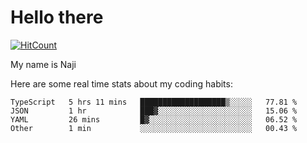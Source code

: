 # Hello there

[![HitCount](http://hits.dwyl.com/na-ji/na-ji.svg)](https://youtu.be/dQw4w9WgXcQ)

My name is Naji

Here are some real time stats about my coding habits:

<!--START_SECTION:waka-->
```text
TypeScript   5 hrs 11 mins   ███████████████████▒░░░░░   77.81 % 
JSON         1 hr            ███▓░░░░░░░░░░░░░░░░░░░░░   15.06 % 
YAML         26 mins         █▓░░░░░░░░░░░░░░░░░░░░░░░   06.52 % 
Other        1 min           ░░░░░░░░░░░░░░░░░░░░░░░░░   00.43 % 
```
<!--END_SECTION:waka-->
